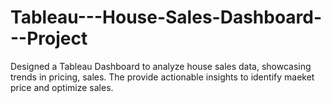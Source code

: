 # Tableau---House-Sales-Dashboard---Project
Designed a Tableau Dashboard to analyze house sales data, showcasing trends in pricing, sales. The provide actionable insights to identify maeket price and optimize sales.
